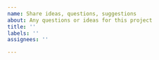 ```yaml
---
name: Share ideas, questions, suggestions
about: Any questions or ideas for this project
title: ''
labels: ''
assignees: ''

---
```



